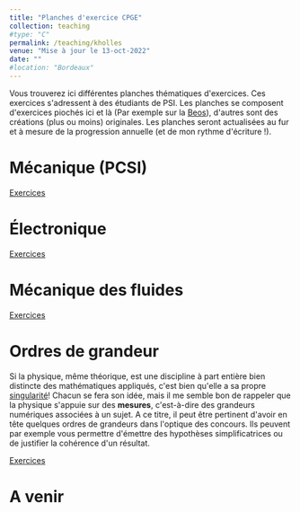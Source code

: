 ```yaml
---
title: "Planches d'exercice CPGE"
collection: teaching
#type: "C"
permalink: /teaching/kholles
venue: "Mise à jour le 13-oct-2022"
date: ""
#location: "Bordeaux"
---
```


Vous trouverez ici différentes planches thématiques d'exercices. Ces exercices s'adressent à des étudiants de PSI. 
Les planches se composent d'exercices piochés ici et là (Par exemple sur la [Beos](https://beos.prepas.org/)), 
d'autres sont des créations (plus ou moins) originales. Les planches seront actualisées au fur et à mesure de la progression annuelle (et de mon rythme d'écriture !).

Mécanique (PCSI)
======
[Exercices](http://ludovic-brivady.github.io/files/planche_meca.pdf)

Électronique
======
[Exercices](http://ludovic-brivady.github.io/files/planche_elec.pdf)

Mécanique des fluides
======
[Exercices](http://ludovic-brivady.github.io/files/planche_mf.pdf)

Ordres de grandeur
======
Si la physique, même théorique, est une discipline à part entière bien distincte des mathématiques appliqués, 
c'est bien qu'elle a sa propre [singularité](https://fr.wikipedia.org/wiki/Singularit%C3%A9_gravitationnelle)! Chacun se fera son idée,
mais il me semble bon de rappeler que la physique s'appuie sur des **mesures**, c'est-à-dire des grandeurs numériques associées à un sujet. A ce titre,
il peut être pertinent d'avoir en tête quelques ordres de grandeurs dans l'optique des concours. Ils peuvent par exemple vous permettre d'émettre des hypothèses 
simplificatrices ou de justifier la cohérence d'un résultat.

[Exercices](http://ludovic-brivady.github.io/files/planche_odg.pdf)

A venir
======

